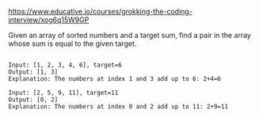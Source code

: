 https://www.educative.io/courses/grokking-the-coding-interview/xog6q15W9GP

Given an array of sorted numbers and a target sum, find a pair in the array whose sum is equal to the given target.

```

Input: [1, 2, 3, 4, 6], target=6
Output: [1, 3]
Explanation: The numbers at index 1 and 3 add up to 6: 2+4=6

Input: [2, 5, 9, 11], target=11
Output: [0, 2]
Explanation: The numbers at index 0 and 2 add up to 11: 2+9=11
```



